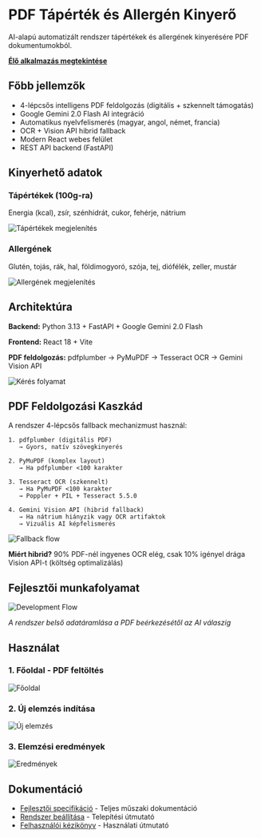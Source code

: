 # PDF Tápérték és Allergén Kinyerő

AI-alapú automatizált rendszer tápértékek és allergének kinyerésére PDF dokumentumokból.

**[Élő alkalmazás megtekintése](https://pdf-analyser-pi.vercel.app)**

## Főbb jellemzők

- 4-lépcsős intelligens PDF feldolgozás (digitális + szkennelt támogatás)
- Google Gemini 2.0 Flash AI integráció
- Automatikus nyelvfelismerés (magyar, angol, német, francia)
- OCR + Vision API hibrid fallback
- Modern React webes felület
- REST API backend (FastAPI)

## Kinyerhető adatok

### Tápértékek (100g-ra)
Energia (kcal), zsír, szénhidrát, cukor, fehérje, nátrium

![Tápértékek megjelenítés](Docs/nutrition.png)

### Allergének
Glutén, tojás, rák, hal, földimogyoró, szója, tej, diófélék, zeller, mustár

![Allergének megjelenítés](Docs/allergenes.png)

## Architektúra

**Backend:** Python 3.13 + FastAPI + Google Gemini 2.0 Flash

**Frontend:** React 18 + Vite

**PDF feldolgozás:** pdfplumber → PyMuPDF → Tesseract OCR → Gemini Vision API

![Kérés folyamat](Docs/request_flow.png)

## PDF Feldolgozási Kaszkád

A rendszer 4-lépcsős fallback mechanizmust használ:

```
1. pdfplumber (digitális PDF)
   → Gyors, natív szövegkinyerés
   
2. PyMuPDF (komplex layout)
   → Ha pdfplumber <100 karakter
   
3. Tesseract OCR (szkennelt)
   → Ha PyMuPDF <100 karakter
   → Poppler + PIL + Tesseract 5.5.0
   
4. Gemini Vision API (hibrid fallback)
   → Ha nátrium hiányzik vagy OCR artifaktok
   → Vizuális AI képfelismerés
```

![Fallback flow](Docs/fallbackflow.png)

**Miért hibrid?** 90% PDF-nél ingyenes OCR elég, csak 10% igényel drága Vision API-t (költség optimalizálás)

## Fejlesztői munkafolyamat

![Development Flow](Docs/dev_flow.png)

*A rendszer belső adatáramlása a PDF beérkezésétől az AI válaszig*

## Használat

### 1. Főoldal - PDF feltöltés

![Főoldal](Docs/main_page.png)

### 2. Új elemzés indítása

![Új elemzés](Docs/new_analysis.png)

### 3. Elemzési eredmények

![Eredmények](Docs/analysis_result.png)


## Dokumentáció

- [Fejlesztői specifikáció](Docs/Fejlesztoi%20specifikacio.md) - Teljes műszaki dokumentáció
- [Rendszer beállítása](Docs/Rendszer_beallitasa.md) - Telepítési útmutató
- [Felhasználói kézikönyv](Docs/Felhasznaloi_kezikony.md) - Használati útmutató


